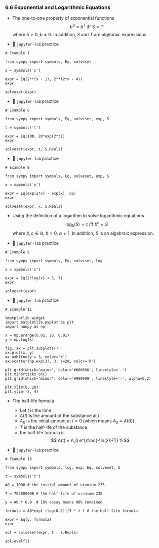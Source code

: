### 6.6 Exponential and Logarithmic Equations

- The one-to-one property of exponential functions
$$ b^{S} = b^{T} \text{ iff } S = T$$
where $b > 0$, $b \neq 0$. In addition, $S$ and $T$ are algebraic expressions. 


- 🎯 `jupyter-lab` practice

```
# Example 1

from sympy import symbols, Eq, solveset

x = symbols('x')

expr = Eq(2**(x - 1), 2**(2*x - 4))
expr

solveset(expr)
```


- 🎯 `jupyter-lab` practice

```
# Example 6

from sympy import symbols, Eq, solveset, exp, S

t = symbols('t')

expr = Eq(100, 20*exp(2*t))
expr

solveset(expr, t, S.Reals)
```


- 🎯 `jupyter-lab` practice

```
# Example 8

from sympy import symbols, Eq, solveset, exp, S

x = symbols('x')

expr = Eq(exp(2*x) - exp(x), 56)
expr

solveset(expr, x, S.Reals)
```

- Using the definition of a logarithm to solve logarithmic equations
$$ \log_b(S) = c \text{ iff } b^c = S$$
where $b, c \in \mathbb{R}$, $b > 0$, $b \neq 1$. In addition, $S$ is an algebraic expression.


- 🎯 `jupyter-lab` practice

```
# Example 9

from sympy import symbols, Eq, solveset, log

x = symbols('x')

expr = Eq(2*log(x) + 3, 7)
expr

solveset(expr)
```


- 🎯 `jupyter-lab` practice

```
# Example 11

%matplotlib widget
import matplotlib.pyplot as plt
import numpy as np

x = np.arange(0.01, 28, 0.01)
y = np.log(x)

fig, ax = plt.subplots()
ax.plot(x, y)
ax.axhline(y = 3, color='r')
ax.scatter(np.exp(3), 3, s=20, color='k')

plt.grid(which='major', color='#666666', linestyle='-')
plt.minorticks_on()
plt.grid(which='minor', color='#999999', linestyle='-', alpha=0.2)

plt.xlim(0, 28)
plt.ylim(-2, 4)
```

- The half-life formula
    - Let $t$ is the time
    - $A(t)$ is the amount of the substance at $t$
    - $A_0$ is the initial amount at $t = 0$ (which means $A_0 = A(0)$)
    - $T$ is the half-life of the substance
    - the half-life formula is
$$ A(t) = A_0 e^{\frac{-\ln(2)}{T} t} $$


- 🎯 `jupyter-lab` practice

```
# Example 13

from sympy import symbols, log, exp, Eq, solveset, S

t = symbols('t')

A0 = 1000 # the initial amount of uranium-235

T = 703800000 # the half-life of uranium-235

y = A0 * 0.9  # 10% decay means 90% remained

formula = A0*exp( (log(0.5))/T * t ) # the half-life formula

expr = Eq(y, formula)
expr

sol = solveset(expr, t , S.Reals)

sol.evalf()
```
